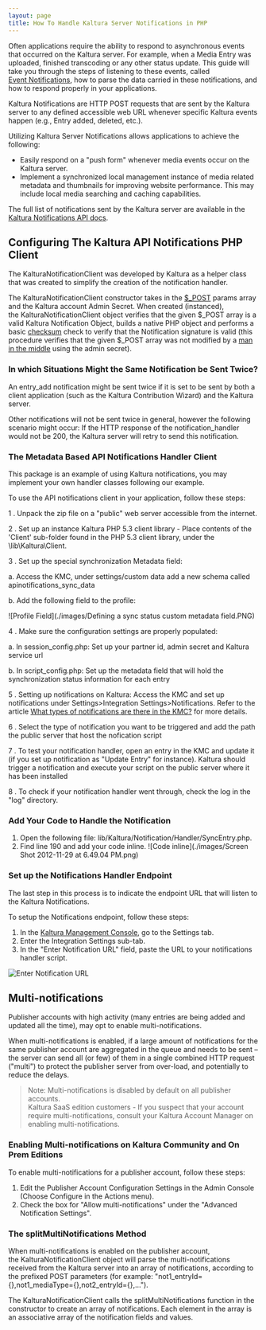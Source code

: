 ```yaml
---
layout: page
title: How To Handle Kaltura Server Notifications in PHP
---
```


Often applications require the ability to respond to asynchronous events that occurred on the Kaltura server. For example, when a Media Entry was uploaded, finished transcoding or any other status update. This guide will take you through the steps of listening to these events, called [Event Notifications](https://developer.kaltura.com/api-docs/#/eventNotificationTemplate), how to parse the data carried in these notifications, and how to respond properly in your applications.

Kaltura Notifications are HTTP POST requests that are sent by the Kaltura server to any defined accessible web URL whenever specific Kaltura events happen (e.g., Entry added, deleted, etc.).

Utilizing Kaltura Server Notifications allows applications to achieve the following:

*   Easily respond on a "push form" whenever media events occur on the Kaltura server.
*   Implement a synchronized local management instance of media related metadata and thumbnails for improving website performance. This may include local media searching and caching capabilities.

The full list of notifications sent by the Kaltura server are available in the [Kaltura Notifications API docs](https://developer.kaltura.com/recipes/backend_notifications#/start).

## Configuring The Kaltura API Notifications PHP Client  

The KalturaNotificationClient was developed by Kaltura as a helper class that was created to simplify the creation of the notification handler. 

The KalturaNotificationClient constructor takes in the [$_POST](http://php.net/manual/en/reserved.variables.post.php) params array and the Kaltura account Admin Secret. When created (instanced), the KalturaNotificationClient object verifies that the given $_POST array is a valid Kaltura Notification Object, builds a native PHP object and performs a basic [checksum](http://en.wikipedia.org/wiki/Checksum")
check to verify that the Notification signature is valid (this procedure verifies that the given $_POST array was not modified by a [man in the middle](http://en.wikipedia.org/wiki/Man-in-the-middle_attack) using the admin secret). 

### In which Situations Might the Same Notification be Sent Twice?  

An entry_add notification might be sent twice if it is set to be sent by both a client application (such as the Kaltura Contribution Wizard) and the Kaltura server.

Other notifications will not be sent twice in general, however the following scenario might occur: If the HTTP response of the notification_handler would not be 200, the Kaltura server will retry to send this notification.

### The Metadata Based API Notifications Handler Client  

This package is an example of using Kaltura notifications, you may implement your own handler classes following our example.

To use the API notifications client in your application, follow these steps:

1 . Unpack the zip file on a "public" web server accessible from the internet.

2 . Set up an instance Kaltura PHP 5.3 client library - Place contents of the 'Client' sub-folder found in the PHP 5.3 client library, under the <your handler web folder>\lib\Kaltura\Client.

3 . Set up the special synchronization Metadata field:

 a. Access the KMC, under settings/custom data add a new schema called apinotifications_sync_data
 
 b. Add the following field to the profile:

 ![Profile Field](./images/Defining a sync status custom metadata field.PNG)

4 . Make sure the configuration settings are properly populated:

 a. In session_config.php: Set up your partner id, admin secret and Kaltura service url

 b. In script_config.php: Set up the metadata field that will hold the synchronization status information for each entry

5 . Setting up notifications on Kaltura:
Access the KMC and set up notifications under Settings>Integration Settings>Notifications. Refer to the article [What types of notifications are there in the KMC?](http://knowledge.kaltura.com/node/167) for more details.

6 . Select the type of notification you want to be triggered and add the path the public server that host the nofication script

7 . To test your notification handler, open an entry in the KMC and update it (if you set up notification as "Update Entry" for instance). Kaltura should trigger a notification and execute your script on the public server where it has been installed

8 . To check if your notification handler went through, check the log in the "log" directory.

### Add Your Code to Handle the Notification  

1. Open the following file: lib/Kaltura/Notification/Handler/SyncEntry.php.
2. Find line 190 and add your code inline.
 ![Code inline](./images/Screen Shot 2012-11-29 at 6.49.04 PM.png)

### Set up the Notifications Handler Endpoint  

The last step in this process is to indicate the endpoint URL that will listen to the Kaltura Notifications.

To setup the Notifications endpoint, follow these steps:

1.  In the [Kaltura Management Console](http://www.kaltura.com/index.php/kmc), go to the Settings tab.
3.  Enter the Integration Settings sub-tab.
4.  In the "Enter Notification URL" field, paste the URL to your notifications handler script.

 ![Enter Notification URL](./images/notifications.jpg)

## Multi-notifications  

Publisher accounts with high activity (many entries are being added and updated all the time), may opt to enable multi-notifications.

When multi-notifications is enabled, if a large amount of notifications for the same publisher account are aggregated in the queue and needs to be sent – the server can send all (or few) of them in a single combined HTTP request ("multi") to protect the publisher server from over-load, and potentially to reduce the delays.

>Note:  Multi-notifications is disabled by default on all publisher accounts. <br />Kaltura SaaS edition customers - If you suspect that your account require multi-notifications, consult your Kaltura Account Manager on enabling multi-notifications.


### Enabling Multi-notifications on Kaltura Community and On Prem Editions  

To enable multi-notifications for a publisher account, follow these steps:

1.  Edit the Publisher Account Configuration Settings in the Admin Console (Choose Configure in the Actions menu).
2.  Check the box for "Allow multi-notifications" under the "Advanced Notification Settings".

### The splitMultiNotifications Method

When multi-notifications is enabled on the publisher account, the KalturaNotificationClient object will parse the multi-notifications received from the Kaltura server into an array of notifications, according to the prefixed POST parameters (for example: "not1\_entryId={},not1\_mediaType={},not2_entryId={},...").

The KalturaNotificationClient calls the splitMultiNotifications function in the constructor to create an array of notifications. Each element in the array is an associative array of the notification fields and values.
